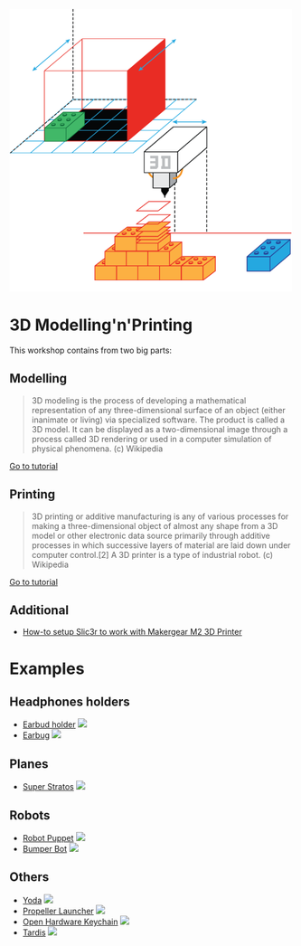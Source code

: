 ![](../../images/3D_modeling_printing.png)

# 3D Modelling'n'Printing

This workshop contains from two big parts:

## Modelling

> 3D modeling is the process of developing a mathematical representation of
> any three-dimensional surface of an object (either inanimate or living)
> via specialized software. The product is called a 3D model. It can be
> displayed as a two-dimensional image through a process called 3D rendering
> or used in a computer simulation of physical phenomena. (c) Wikipedia

[Go to tutorial](modelling.md)

## Printing

> 3D printing or additive manufacturing is any of various processes for making
> a three-dimensional object of almost any shape from a 3D model or other
> electronic data source primarily through additive processes in which
> successive layers of material are laid down under computer control.[2] A 3D
> printer is a type of industrial robot. (c) Wikipedia

[Go to tutorial](printing.md)

## Additional

* [How-to setup Slic3r to work with Makergear M2 3D Printer](MakerGearM2.md)

# Examples

## Headphones holders

* [Earbud holder](http://www.thingiverse.com/thing:36321)
  ![](http://thingiverse-production.s3.amazonaws.com/renders/5d/7f/00/40/fe/earbudholder_02_preview_featured.jpg)
* [Earbug](http://www.thingiverse.com/thing:454707)
  ![](http://thingiverse-production.s3.amazonaws.com/renders/b8/4d/7a/4b/a5/20140907_085036_preview_featured.jpg)

## Planes

* [Super Stratos](http://www.thingiverse.com/thing:97803)
  ![](http://thingiverse-production.s3.amazonaws.com/renders/0d/ea/48/b9/2e/IMG_20130602_073946_preview_featured.jpg)

## Robots

* [Robot Puppet](http://www.thingiverse.com/thing:437106)
  ![](http://thingiverse-production.s3.amazonaws.com/renders/a9/a0/56/2c/01/IMG_0109_preview_featured.jpg)
* [Bumper Bot](http://www.thingiverse.com/thing:23682)
  ![](http://thingiverse-production.s3.amazonaws.com/renders/f5/d5/52/df/4f/bot_1_display_large_preview_featured.jpg)

## Others

* [Yoda](http://www.thingiverse.com/thing:10752)
  ![](http://thingiverse-production.s3.amazonaws.com/renders/9a/c3/84/f5/83/Yoda-Mesh-Redux_display_large_preview_featured.jpg)
* [Propeller Launcher](http://www.thingiverse.com/thing:312971)
  ![](http://thingiverse-production.s3.amazonaws.com/renders/22/4e/7a/d0/10/image_preview_featured.jpg)
* [Open Hardware Keychain](http://www.thingiverse.com/thing:21596)
  ![](https://thingiverse-production.s3.amazonaws.com/renders/e1/86/a3/31/22/20140707_014824_preview_featured.jpg)
* [Tardis](http://www.thingiverse.com/thing:455188)
  ![](http://thingiverse-production.s3.amazonaws.com/renders/a9/04/d2/ad/bb/tardis_preview_featured.jpg)
